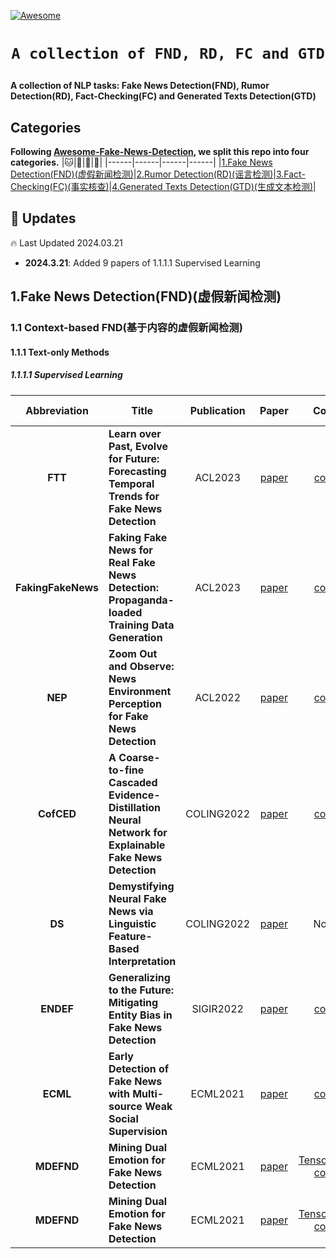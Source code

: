 [![Awesome](https://cdn.rawgit.com/sindresorhus/awesome/d7305f38d29fed78fa85652e3a63e154dd8e8829/media/badge.svg)](https://github.com/ShaoqLin/Awesome-FND-RD-FC-GTD)

# <p align=center>`A collection of FND, RD, FC and GTD`</p>

**A collection of NLP tasks: Fake News Detection(FND), Rumor Detection(RD), Fact-Checking(FC) and Generated Texts Detection(GTD)**

## Categories
**Following [Awesome-Fake-News-Detection](https://github.com/wangbing1416/Awesome-Fake-News-Detection), we split this repo into four categories.**
|:cat:|:dog:|:tiger:|:wolf:|
|------|------|------|------|
|[1.Fake News Detection(FND)(虚假新闻检测)](#1)|[2.Rumor Detection(RD)(谣言检测)](#2)|[3.Fact-Checking(FC)(事实核查)](#3)|[4.Generated Texts Detection(GTD)(生成文本检测)](#4)|

## 📢 Updates
:fire: Last Updated 2024.03.21

- **2024.3.21**: Added 9 papers of 1.1.1.1 Supervised Learning


## <a name="1">1.Fake News Detection(FND)(虚假新闻检测)</a>

### <a name="1.1">1.1 Context-based FND(基于内容的虚假新闻检测)</a>

#### <a name="1.1.1">1.1.1 Text-only Methods</a>

##### <a name="1.1.1.1">1.1.1.1 Supervised Learning</a>
|Abbreviation|Title|Publication|Paper|Code|Device Requirement|
|:---:|---|:---:|:---:|:---:|:---:|
|**FTT**|**Learn over Past, Evolve for Future: Forecasting Temporal Trends for Fake News Detection**|ACL2023|[paper](https://arxiv.org/pdf/2306.14728.pdf)|[code](https://github.com/ICTMCG/FTT-ACL23)|single GPU|
|**FakingFakeNews**|**Faking Fake News for Real Fake News Detection: Propaganda-loaded Training Data Generation**|ACL2023|[paper](https://arxiv.org/pdf/2203.05386.pdf)|[code](https://github.com/khuangaf/FakingFakeNews)|single V100|
|**NEP**|**Zoom Out and Observe: News Environment Perception for Fake News Detection**|ACL2022|[paper](https://aclanthology.org/2022.acl-long.311.pdf)|[code](https://github.com/ICTMCG/News-Environment-Perception)|single GPU|
|**CofCED**|**A Coarse-to-fine Cascaded Evidence-Distillation Neural Network for Explainable Fake News Detection**|COLING2022|[paper](https://aclanthology.org/2022.coling-1.230.pdf)|[code](https://github.com/Nicozwy/CofCED)|single GPU|
|**DS**|**Demystifying Neural Fake News via Linguistic Feature-Based Interpretation**|COLING2022|[paper](https://aclanthology.org/2022.coling-1.230.pdf)|None|single GPU|
|**ENDEF**|**Generalizing to the Future: Mitigating Entity Bias in Fake News Detection**|SIGIR2022|[paper](https://arxiv.org/pdf/2204.09484.pdf)|[code](https://github.com/ICTMCG/ENDEF-SIGIR2022)|single GPU|
|**ECML**|**Early Detection of Fake News with Multi-source Weak Social Supervision**|ECML2021|[paper](https://arxiv.org/pdf/2004.01732.pdf)|[code](https://github.com/microsoft/MWSS)|>=1 GPU|
|**MDEFND**|**Mining Dual Emotion for Fake News Detection**|ECML2021|[paper](https://arxiv.org/pdf/2004.01732.pdf)|[TensorFlow code](https://github.com/RMSnow/WWW2021)|idk|
|**MDEFND**|**Mining Dual Emotion for Fake News Detection**|ECML2021|[paper](https://arxiv.org/pdf/2004.01732.pdf)|[TensorFlow code](https://github.com/RMSnow/WWW2021)|idk|
